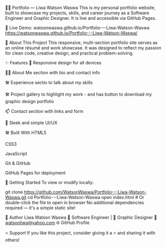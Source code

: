 👨‍💻 Portfolio — Liwa Watson Waswa
This is my personal portfolio website, built to showcase my projects, skills, and career journey as a Software Engineer and Graphic Designer. It is live and accessible via GitHub Pages.

🔗 Live Demo: watsonwaswa.github.io/Portfolio---Liwa-Watson-Waswa  
https://watsonwaswa.github.io/Portfolio---Liwa-Watson-Waswa/ 

🚀 About This Project
This responsive, multi-section portfolio site serves as an online résumé and work showcase. It was designed to reflect my passion for clean code, creative design, and practical problem-solving.

✨ Features
📱 Responsive design for all devices

🧑‍💼 About Me section with bio and contact info

🛠️ Experience sectio to talk about my skills

🛠️ Project gallery to highlight my work - and has button to download my graphic design portfolio

📫 Contact section with links and form

🎨 Sleek and simple UI/UX

🛠️ Built With
HTML5

CSS3

JavaScript

Git & GitHub

GitHub Pages for deployment

📂 Getting Started
To view or modify locally:

git clone https://github.com/WatsonWaswa/Portfolio---Liwa-Watson-Waswa.git
cd Portfolio---Liwa-Watson-Waswa
open index.html  # Or double-click the file to open in browser
No additional dependencies required — it's a simple static site!



👤 Author
Liwa Watson Waswa
💼 Software Engineer | 🎨 Graphic Designer
📧 watsonliwa@yahoo.com
🌐 GitHub Profile

⭐️ Support
If you like this project, consider giving it a ⭐️ and sharing it with others!
